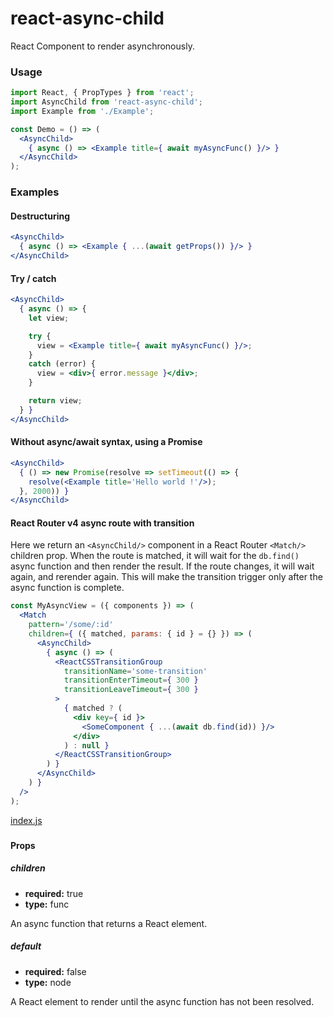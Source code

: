 # react-async-child

React Component to render asynchronously.

### Usage

```jsx
import React, { PropTypes } from 'react';
import AsyncChild from 'react-async-child';
import Example from './Example';

const Demo = () => (
  <AsyncChild>
    { async () => <Example title={ await myAsyncFunc() }/> }
  </AsyncChild>
);
```

### Examples

#### Destructuring

```jsx
<AsyncChild>
  { async () => <Example { ...(await getProps()) }/> }
</AsyncChild>
```

#### Try / catch

```jsx
<AsyncChild>
  { async () => {
    let view;

    try {
      view = <Example title={ await myAsyncFunc() }/>;
    }
    catch (error) {
      view = <div>{ error.message }</div>;
    }

    return view;
  } }
</AsyncChild>
```

#### Without async/await syntax, using a Promise

```jsx
<AsyncChild>
  { () => new Promise(resolve => setTimeout(() => {
    resolve(<Example title='Hello world !'/>);
  }, 2000)) }
</AsyncChild>
```

#### React Router v4 async route with transition

Here we return an `<AsyncChild/>` component in a React Router `<Match/>` children prop. When the route is matched, it will wait for the `db.find()` async function and then render the result. If the route changes, it will wait again, and rerender again. This will make the transition trigger only after the async function is complete.

```jsx
const MyAsyncView = ({ components }) => (
  <Match
    pattern='/some/:id'
    children={ ({ matched, params: { id } = {} }) => (
      <AsyncChild>
        { async () => (
          <ReactCSSTransitionGroup
            transitionName='some-transition'
            transitionEnterTimeout={ 300 }
            transitionLeaveTimeout={ 300 }
          >
            { matched ? (
              <div key={ id }>
                <SomeComponent { ...(await db.find(id)) }/>
              </div>
            ) : null }
          </ReactCSSTransitionGroup>
        ) }
      </AsyncChild>
    ) }
  />
);
```

<!-- react-components-docs -->
[index.js](src/index.js)
### 

#### Props

##### children

- **required:** true
- **type:** func 

An async function that returns a React element.

##### default

- **required:** false
- **type:** node 

A React element to render until the async function has not been resolved.
<!-- react-components-docs:end -->
